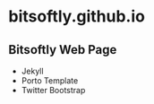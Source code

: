bitsoftly.github.io
===================

**Bitsoftly Web Page**
------------------

- Jekyll
- Porto Template
- Twitter Bootstrap

